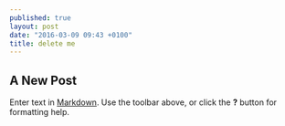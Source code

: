 ```yaml
---
published: true
layout: post
date: "2016-03-09 09:43 +0100"
title: delete me
---
```


## A New Post

Enter text in [Markdown](http://daringfireball.net/projects/markdown/). Use the toolbar above, or click the **?** button for formatting help.
